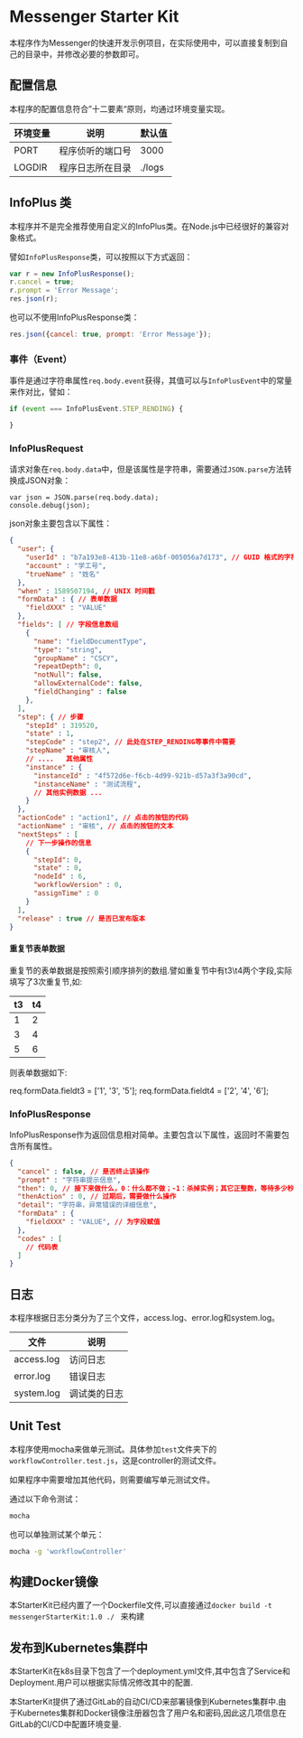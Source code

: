 # Messenger Starter Kit

本程序作为Messenger的快速开发示例项目，在实际使用中，可以直接复制到自己的目录中，并修改必要的参数即可。

## 配置信息

本程序的配置信息符合”十二要素“原则，均通过环境变量实现。

环境变量 | 说明 | 默认值
-- | -- | --
PORT | 程序侦听的端口号 | 3000
LOGDIR | 程序日志所在目录 | ./logs

## InfoPlus 类

本程序并不是完全推荐使用自定义的InfoPlus类。在Node.js中已经很好的兼容对象格式。

譬如`InfoPlusResponse`类，可以按照以下方式返回：

```javascript
var r = new InfoPlusResponse();
r.cancel = true;
r.prompt = 'Error Message';
res.json(r);
```

也可以不使用InfoPlusResponse类：

```javascript
res.json({cancel: true, prompt: 'Error Message'});
```

### 事件（Event）

事件是通过字符串属性`req.body.event`获得，其值可以与`InfoPlusEvent`中的常量来作对比，譬如：

```javascript
if (event === InfoPlusEvent.STEP_RENDING) {

}
```

### InfoPlusRequest

请求对象在`req.body.data`中，但是该属性是字符串，需要通过`JSON.parse`方法转换成JSON对象：

```
var json = JSON.parse(req.body.data);
console.debug(json);
```

json对象主要包含以下属性：

```json
{
  "user": {
    "userId" : "b7a193e8-413b-11e8-a6bf-005056a7d173", // GUID 格式的字符串
    "account" : "学工号",
    "trueName" : "姓名"
  },
  "when" : 1589507194, // UNIX 时间戳
  "formData" : { // 表单数据
    "fieldXXX" : "VALUE"
  },
  "fields": [ // 字段信息数组
    {
      "name": "fieldDocumentType",
      "type": "string",
      "groupName" : "CSCY",
      "repeatDepth": 0,
      "notNull": false,
      "allowExternalCode": false,
      "fieldChanging" : false
    },
  ],
  "step": { // 步骤
    "stepId" : 319520,
    "state" : 1,
    "stepCode" : "step2", // 此处在STEP_RENDING等事件中需要
    "stepName" : "审核人",
    // ....   其他属性
    "instance" : {
      "instanceId" : "4f572d6e-f6cb-4d99-921b-d57a3f3a90cd",
      "instanceName" : "测试流程",
      // 其他实例数据 ...
    }
  },
  "actionCode" : "action1", // 点击的按钮的代码
  "actionName" : "审核", // 点击的按钮的文本
  "nextSteps" : [
    // 下一步操作的信息 
    {
      "stepId": 0,
      "state" : 0,
      "nodeId" : 6,
      "workflowVersion" : 0,
      "assignTime" : 0
    }
  ],
  "release" : true // 是否已发布版本
}
```

#### 重复节表单数据

重复节的表单数据是按照索引顺序排列的数组.譬如重复节中有t3\t4两个字段,实际填写了3次重复节,如:

t3 | t4
-- | -- 
1 | 2
3 | 4
5 | 6

则表单数据如下:

req.formData.fieldt3 = ['1', '3', '5'];
req.formData.fieldt4 = ['2', '4', '6'];

### InfoPlusResponse

InfoPlusResponse作为返回信息相对简单。主要包含以下属性，返回时不需要包含所有属性。

```JSON
{
  "cancel" : false, // 是否终止该操作
  "prompt" : "字符串提示信息",
  "then": 0, // 接下来做什么，0：什么都不做；-1：杀掉实例；其它正整数，等待多少秒
  "thenAction" : 0, // 过期后，需要做什么操作
  "detail": "字符串，异常错误的详细信息",
  "formData" : {
    "fieldXXX" : "VALUE", // 为字段赋值
  },
  "codes" : [
    // 代码表
  ]
}
```

## 日志

本程序根据日志分类分为了三个文件，access.log、error.log和system.log。

| 文件 | 说明 |
| - | - |
| access.log | 访问日志 |
| error.log | 错误日志 |
| system.log | 调试类的日志 |

## Unit Test

本程序使用mocha来做单元测试。具体参加`test`文件夹下的`workflowController.test.js`，这是controller的测试文件。

如果程序中需要增加其他代码，则需要编写单元测试文件。

通过以下命令测试：

```bash
mocha 
```

也可以单独测试某个单元：

```bash
mocha -g 'workflowController'
```

## 构建Docker镜像

本StarterKit已经内置了一个Dockerfile文件,可以直接通过`docker build -t messengerStarterKit:1.0 ./ ` 来构建

## 发布到Kubernetes集群中

本StarterKit在k8s目录下包含了一个deployment.yml文件,其中包含了Service和Deployment.用户可以根据实际情况修改其中的配置.

本StarterKit提供了通过GitLab的自动CI/CD来部署镜像到Kubernetes集群中.由于Kubernetes集群和Docker镜像注册器包含了用户名和密码,因此这几项信息在GitLab的CI/CD中配置环境变量.